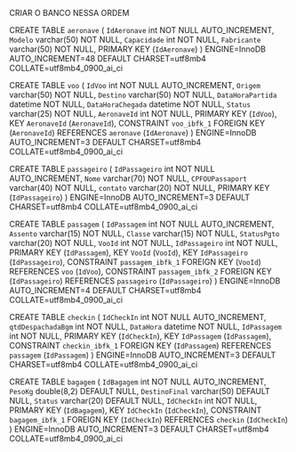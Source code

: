 CRIAR O BANCO NESSA ORDEM 

CREATE TABLE `aeronave` (
   `IdAeronave` int NOT NULL AUTO_INCREMENT,
   `Modelo` varchar(50) NOT NULL,
   `Capacidade` int NOT NULL,
   `Fabricante` varchar(50) NOT NULL,
   PRIMARY KEY (`IdAeronave`)
 ) ENGINE=InnoDB AUTO_INCREMENT=48 DEFAULT CHARSET=utf8mb4 COLLATE=utf8mb4_0900_ai_ci



 CREATE TABLE `voo` (
   `IdVoo` int NOT NULL AUTO_INCREMENT,
   `Origem` varchar(50) NOT NULL,
   `Destino` varchar(50) NOT NULL,
   `DataHoraPartida` datetime NOT NULL,
   `DataHoraChegada` datetime NOT NULL,
   `Status` varchar(25) NOT NULL,
   `AeronaveId` int NOT NULL,
   PRIMARY KEY (`IdVoo`),
   KEY `AeronaveId` (`AeronaveId`),
   CONSTRAINT `voo_ibfk_1` FOREIGN KEY (`AeronaveId`) REFERENCES `aeronave` (`IdAeronave`)
 ) ENGINE=InnoDB AUTO_INCREMENT=3 DEFAULT CHARSET=utf8mb4 COLLATE=utf8mb4_0900_ai_ci




CREATE TABLE `passageiro` (
   `IdPassageiro` int NOT NULL AUTO_INCREMENT,
   `Nome` varchar(70) NOT NULL,
   `CPFOUPassaport` varchar(40) NOT NULL,
   `contato` varchar(20) NOT NULL,
   PRIMARY KEY (`IdPassageiro`)
 ) ENGINE=InnoDB AUTO_INCREMENT=3 DEFAULT CHARSET=utf8mb4 COLLATE=utf8mb4_0900_ai_ci



CREATE TABLE `passagem` (
   `IdPassagem` int NOT NULL AUTO_INCREMENT,
   `Assento` varchar(15) NOT NULL,
   `Classe` varchar(15) NOT NULL,
   `StatusPgto` varchar(20) NOT NULL,
   `VooId` int NOT NULL,
   `IdPassageiro` int NOT NULL,
   PRIMARY KEY (`IdPassagem`),
   KEY `VooId` (`VooId`),
   KEY `IdPassageiro` (`IdPassageiro`),
   CONSTRAINT `passagem_ibfk_1` FOREIGN KEY (`VooId`) REFERENCES `voo` (`IdVoo`),
   CONSTRAINT `passagem_ibfk_2` FOREIGN KEY (`IdPassageiro`) REFERENCES `passageiro` (`IdPassageiro`)
 ) ENGINE=InnoDB AUTO_INCREMENT=4 DEFAULT CHARSET=utf8mb4 COLLATE=utf8mb4_0900_ai_ci



CREATE TABLE `checkin` (
   `IdCheckIn` int NOT NULL AUTO_INCREMENT,
   `qtdDespachadaBgm` int NOT NULL,
   `DataHora` datetime NOT NULL,
   `IdPassagem` int NOT NULL,
   PRIMARY KEY (`IdCheckIn`),
   KEY `IdPassagem` (`IdPassagem`),
   CONSTRAINT `checkin_ibfk_1` FOREIGN KEY (`IdPassagem`) REFERENCES `passagem` (`IdPassagem`)
 ) ENGINE=InnoDB AUTO_INCREMENT=3 DEFAULT CHARSET=utf8mb4 COLLATE=utf8mb4_0900_ai_ci




CREATE TABLE `bagagem` (
   `IdBagagem` int NOT NULL AUTO_INCREMENT,
   `PesoKg` double(8,2) DEFAULT NULL,
   `DestinoFinal` varchar(50) DEFAULT NULL,
   `Status` varchar(20) DEFAULT NULL,
   `IdCheckIn` int NOT NULL,
   PRIMARY KEY (`IdBagagem`),
   KEY `IdCheckIn` (`IdCheckIn`),
   CONSTRAINT `bagagem_ibfk_1` FOREIGN KEY (`IdCheckIn`) REFERENCES `checkin` (`IdCheckIn`)
 ) ENGINE=InnoDB AUTO_INCREMENT=3 DEFAULT CHARSET=utf8mb4 COLLATE=utf8mb4_0900_ai_ci
